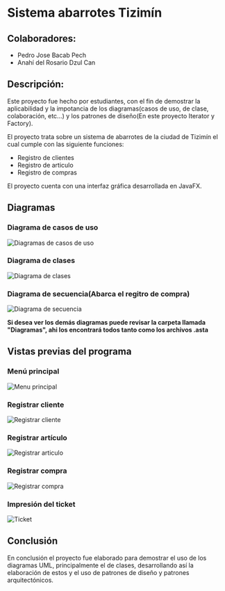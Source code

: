 # Sistema abarrotes Tizimín 
## Colaboradores: 
 * Pedro Jose Bacab Pech 
 * Anahí del Rosario Dzul Can 

 ## Descripción: 

  Este proyecto fue hecho por estudiantes, con el fin de demostrar la aplicabilidad y la impotancia de los diagramas(casos de uso, de clase, colaboración, etc...) y los patrones de diseño(En este proyecto Iterator y Factory).

  El proyecto trata sobre un sistema de abarrotes de la ciudad de Tizimín el cual cumple con las siguiente funciones:

  * Registro de clientes
  * Registro de articulo
  * Registro de compras

  El proyecto cuenta con una interfaz gráfica desarrollada en JavaFX.

## Diagramas

### Diagrama de casos de uso

![Diagramas de casos de uso](https://cdn.discordapp.com/attachments/1011822972606103593/1243714128413982782/DiagramaCasosDeUso.png?ex=66527a8b&is=6651290b&hm=19084aa86121b957aad7de02bf0d7c3ce03b0a6fe3dd72d61160079f9b3048b4& "Diagrama de casos de uso")

### Diagrama de clases

![Diagrama de clases](https://cdn.discordapp.com/attachments/1011822972606103593/1243714174727618743/DiagramaDeClases.png?ex=66527a96&is=66512916&hm=ad3ea9cce48967c25509109e18ea12724914398203e907d32b810ee8f098d435& "Diagrama de clases")

### Diagrama de secuencia(Abarca el regitro de compra)

![](https://cdn.discordapp.com/attachments/1011822972606103593/1243714194390515774/DiagramSecuencia.png?ex=66527a9b&is=6651291b&hm=5d9d88628bd5c180cc5b3257bbb5439d090b2229f003f534e617429c85366929& "Diagrama de secuencia")

**Si desea ver los demás diagramas puede revisar la carpeta llamada "Diagramas", ahi los encontrará todos tanto como los archivos .asta**

## Vistas previas del programa

### Menú principal

![Menu principal](https://cdn.discordapp.com/attachments/1011822972606103593/1243704726260944896/image.png?ex=665271c9&is=66512049&hm=e1a6fc593d5713cc22f841d6a57ce0a5f405ee4dca0a6d91d3a70eee2b7dc23d& "Menú principal")

### Registrar cliente

![Registrar cliente](https://cdn.discordapp.com/attachments/1011822972606103593/1243705436645883904/image.png?ex=66527273&is=665120f3&hm=f1d111f864da3ae773cac931e6859310a6b0c5b830808ecca09ff25892d0c617& "Registrar cliente")

### Registrar artículo

![Registrar articulo](https://cdn.discordapp.com/attachments/1011822972606103593/1243706008585375845/image.png?ex=665272fb&is=6651217b&hm=5adcd125666655f034f59bde1f06c63ed6703b2c2f5b904ab95e97b0958dcda2& "Registrar articulo")

### Registrar compra

![Registrar compra](https://cdn.discordapp.com/attachments/1011822972606103593/1243706151523061871/image.png?ex=6652731d&is=6651219d&hm=2a23edabe6ad0fa5fc7f461bbc73499cde7f2c42a60e70c1bb99cca72d6a22a8& "Registrar compra")

### Impresión del ticket

![Ticket](https://cdn.discordapp.com/attachments/1011822972606103593/1243706193290203156/image.png?ex=66527327&is=665121a7&hm=94f810291a79279beedc085ca52e223d68a2fe942e39afd5120d263c2ba03245& "Impresion del ticket")

## Conclusión

En conclusión el proyecto fue elaborado para demostrar el uso de los diagramas UML, principalmente el de clases, desarrollando así la elaboración de estos y el uso de patrones de diseño y patrones arquitectónicos.

